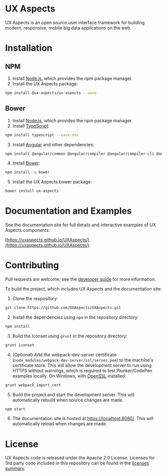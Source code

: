 # UX Aspects

UX Aspects is an open source user interface framework for building modern, responsive, mobile big data applications on the web.

# Installation

## NPM

1. Install [Node.js](https://nodejs.org/), which provides the npm package manager.
2. Install the UX Aspects package:
```bash
npm install @ux-aspects/ux-aspects --save
```

## Bower

1. Install [Node.js](https://nodejs.org/), which provides the npm package manager.
2. Install [TypeScript](https://www.typescriptlang.org/):
```bash
npm install typescript --save-dev
```
3. Install [Angular](https://angular.io/) and other dependencies:
```bash
npm install @angular/common @angular/compiler @angular/compiler-cli @angular/core @angular/forms @angular/http @angular/platform-browser @angular/platform-browser-dynamic @angular/platform-server @angular/router ngx-bootstrap chart.js ng2-charts @types/chart.js core-js zone.js rxjs --save
```
4. Install [Bower](https://bower.io/):
```bash
npm install -g bower
```
5. Install the UX Aspects bower package:
```bash
bower install ux-aspects
```

# Documentation and Examples

See the documentation site for full details and interactive examples of UX Aspects components:

[https://uxaspects.github.io/UXAspects/](https://uxaspects.github.io/UXAspects/)

# Contributing

Pull requests are welcome; see the [developer guide](guides/developer-standard.md) for more information.

To build the project, which includes UX Aspects and the documentation site:

1. Clone the respository:
```bash
git clone https://github.com/UXAspects/UXAspects.git
```
2. Install the dependencies using `npm` in the repository directory:
```bash
npm install
```
3. Build the Iconset using `grunt` in the repository directory:
```bash
grunt iconset
```
4. (Optional) Add the webpack-dev-server certificate (`node_modules/webpack-dev-server/ssl/server.pem`) to the machine's certificate store. This will allow the development server to run using HTTPS without warnings, which is required to test Plunker/CodePen examples locally. On Windows, with [OpenSSL](https://www.openssl.org/source/) installed:
```bash
grunt webpack_import_cert
```
5. Build the project and start the development server. This will automatically rebuild when source changes are made.
```bash
npm start
```
6. The documentation site is hosted at [https://localhost:8080/](https://localhost:8080/). This will automatically reload when changes are made.

# License

UX Aspects code is released under the Apache 2.0 License. Licenses for 3rd party code included in this repository can be found in the [licenses summary](https://uxaspects.github.io/UXAspects/assets/licenses.txt).
